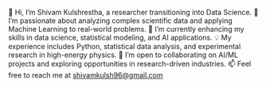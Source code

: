 👋 Hi, I’m Shivam Kulshrestha, a researcher transitioning into Data Science.
👀 I’m passionate about analyzing complex scientific data and applying Machine Learning to real-world problems.
🌱 I’m currently enhancing my skills in data science, statistical modeling, and AI applications.
💡 My experience includes Python, statistical data analysis, and experimental research in high-energy physics.
💞️ I’m open to collaborating on AI/ML projects and exploring opportunities in research-driven industries.
📫 Feel free to reach me at shivamkulsh96@gmail.com

